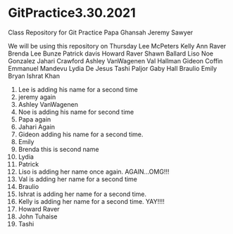 # GitPractice3.30.2021

Class Repository for Git Practice
Papa Ghansah
Jeremy Sawyer

We will be using this repository on Thursday
Lee McPeters
Kelly Ann Raver
Brenda Lee Bunze
Patrick davis
Howard Raver
Shawn Ballard
Liso
Noe Gonzalez
Jahari Crawford
Ashley VanWagenen
Val Hallman
Gideon Coffin
Emmanuel Mandevu
Lydia De Jesus
Tashi Paljor
Gaby Hall
Braulio
Emily Bryan
Ishrat Khan

1. Lee is adding his name for a second time
2. jeremy again
3. Ashley VanWagenen
4. Noe is adding his name for second time
5. Papa again
6. Jahari Again 
7. Gideon adding his name for a second time.
8. Emily
9. Brenda this is second name
10. Lydia
11. Patrick
12. Liso is adding her name once again. AGAIN...OMG!!!
13. Val is adding her name for a second time
14. Braulio
15. Ishrat is adding her name for a second time.
16. Kelly is adding her name for a second time. YAY!!!! 
17. Howard Raver
18. John Tuhaise
19. Tashi